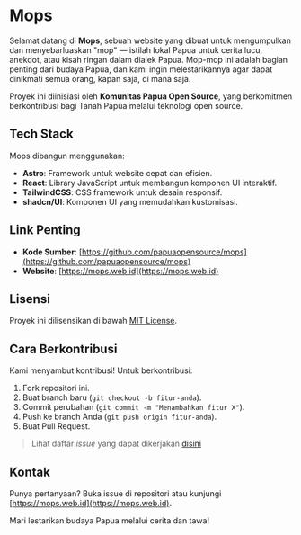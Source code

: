 # Mops

Selamat datang di **Mops**, sebuah website yang dibuat untuk mengumpulkan dan menyebarluaskan "mop" — istilah lokal Papua untuk cerita lucu, anekdot, atau kisah ringan dalam dialek Papua. Mop-mop ini adalah bagian penting dari budaya Papua, dan kami ingin melestarikannya agar dapat dinikmati semua orang, kapan saja, di mana saja.

Proyek ini diinisiasi oleh **Komunitas Papua Open Source**, yang berkomitmen berkontribusi bagi Tanah Papua melalui teknologi open source.

## Tech Stack

Mops dibangun menggunakan:
- **Astro**: Framework untuk website cepat dan efisien.
- **React**: Library JavaScript untuk membangun komponen UI interaktif.
- **TailwindCSS**: CSS framework untuk desain responsif.
- **shadcn/UI**: Komponen UI yang memudahkan kustomisasi.

## Link Penting

- **Kode Sumber**: [https://github.com/papuaopensource/mops](https://github.com/papuaopensource/mops)
- **Website**: [https://mops.web.id](https://mops.web.id)

## Lisensi

Proyek ini dilisensikan di bawah [MIT License](LICENSE).

## Cara Berkontribusi

Kami menyambut kontribusi! Untuk berkontribusi:
1. Fork repositori ini.
2. Buat branch baru (`git checkout -b fitur-anda`).
3. Commit perubahan (`git commit -m "Menambahkan fitur X"`).
4. Push ke branch Anda (`git push origin fitur-anda`).
5. Buat Pull Request.

> Lihat daftar _issue_ yang dapat dikerjakan [disini](https://github.com/papuaopensource/mops/issues)

## Kontak

Punya pertanyaan? Buka issue di repositori atau kunjungi [https://mops.web.id](https://mops.web.id).

Mari lestarikan budaya Papua melalui cerita dan tawa!
